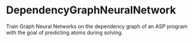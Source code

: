 # DependencyGraphNeuralNetwork
Train Graph Neural Networks on the dependency graph of an ASP program with the goal of predicting atoms during solving.
